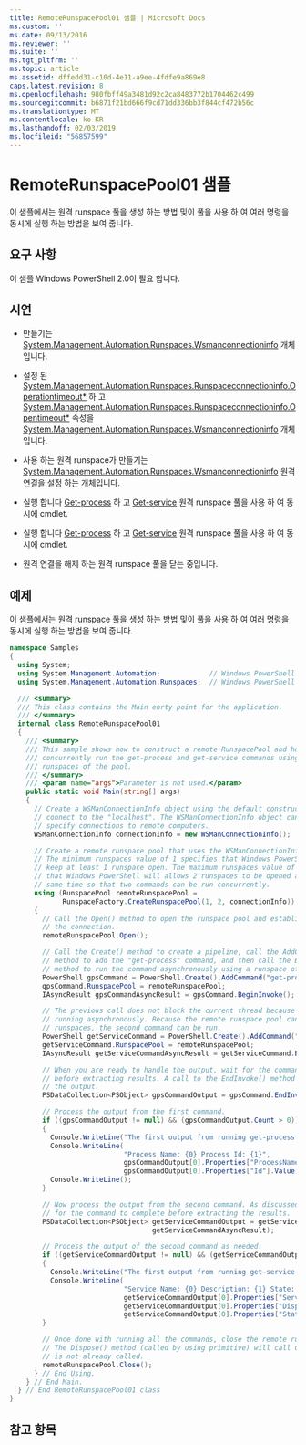 ```yaml
---
title: RemoteRunspacePool01 샘플 | Microsoft Docs
ms.custom: ''
ms.date: 09/13/2016
ms.reviewer: ''
ms.suite: ''
ms.tgt_pltfrm: ''
ms.topic: article
ms.assetid: dffedd31-c10d-4e11-a9ee-4fdfe9a869e8
caps.latest.revision: 8
ms.openlocfilehash: 980fbff49a3481d92c2ca8483772b1704462c499
ms.sourcegitcommit: b6871f21bd666f9cd71dd336bb3f844cf472b56c
ms.translationtype: MT
ms.contentlocale: ko-KR
ms.lasthandoff: 02/03/2019
ms.locfileid: "56857599"
---
```

# <a name="remoterunspacepool01-sample"></a>RemoteRunspacePool01 샘플

이 샘플에서는 원격 runspace 풀을 생성 하는 방법 및이 풀을 사용 하 여 여러 명령을 동시에 실행 하는 방법을 보여 줍니다.

## <a name="requirements"></a>요구 사항

 이 샘플 Windows PowerShell 2.0이 필요 합니다.

## <a name="demonstrates"></a>시연

- 만들기는 [System.Management.Automation.Runspaces.Wsmanconnectioninfo](/dotnet/api/System.Management.Automation.Runspaces.WSManConnectionInfo) 개체입니다.

- 설정 된 [System.Management.Automation.Runspaces.Runspaceconnectioninfo.Operationtimeout*](/dotnet/api/System.Management.Automation.Runspaces.RunspaceConnectionInfo.OperationTimeout) 하 고 [System.Management.Automation.Runspaces.Runspaceconnectioninfo.Opentimeout*](/dotnet/api/System.Management.Automation.Runspaces.RunspaceConnectionInfo.OpenTimeout) 속성을 [System.Management.Automation.Runspaces.Wsmanconnectioninfo](/dotnet/api/System.Management.Automation.Runspaces.WSManConnectionInfo) 개체입니다.

- 사용 하는 원격 runspace가 만들기는 [System.Management.Automation.Runspaces.Wsmanconnectioninfo](/dotnet/api/System.Management.Automation.Runspaces.WSManConnectionInfo) 원격 연결을 설정 하는 개체입니다.

- 실행 합니다 [Get-process](/powershell/module/Microsoft.PowerShell.Management/Get-Process) 하 고 [Get-service](/powershell/module/microsoft.powershell.management/get-service) 원격 runspace 풀을 사용 하 여 동시에 cmdlet.
- 실행 합니다 [Get-process](/powershell/module/Microsoft.PowerShell.Management/Get-Process) 하 고 [Get-service](/powershell/module/microsoft.powershell.management/get-service) 원격 runspace 풀을 사용 하 여 동시에 cmdlet.

- 원격 연결을 해제 하는 원격 runspace 풀을 닫는 중입니다.

## <a name="example"></a>예제

 이 샘플에서는 원격 runspace 풀을 생성 하는 방법 및이 풀을 사용 하 여 여러 명령을 동시에 실행 하는 방법을 보여 줍니다.

```csharp
namespace Samples
{
  using System;
  using System.Management.Automation;            // Windows PowerShell namespace.
  using System.Management.Automation.Runspaces;  // Windows PowerShell namespace.

  /// <summary>
  /// This class contains the Main enrty point for the application.
  /// </summary>
  internal class RemoteRunspacePool01
  {
    /// <summary>
    /// This sample shows how to construct a remote RunspacePool and how to
    /// concurrently run the get-process and get-service commands using the
    /// runspaces of the pool.
    /// </summary>
    /// <param name="args">Parameter is not used.</param>
    public static void Main(string[] args)
    {
      // Create a WSManConnectionInfo object using the default constructor to
      // connect to the "localhost". The WSManConnectionInfo object can also
      // specify connections to remote computers.
      WSManConnectionInfo connectionInfo = new WSManConnectionInfo();

      // Create a remote runspace pool that uses the WSManConnectionInfo object.
      // The minimum runspaces value of 1 specifies that Windows PowerShell will
      // keep at least 1 runspace open. The maximum runspaces value of 2 specifies
      // that Windows PowerShell will allows 2 runspaces to be opened at the
      // same time so that two commands can be run concurrently.
      using (RunspacePool remoteRunspacePool =
             RunspaceFactory.CreateRunspacePool(1, 2, connectionInfo))
      {
        // Call the Open() method to open the runspace pool and establish
        // the connection.
        remoteRunspacePool.Open();

        // Call the Create() method to create a pipeline, call the AddCommand(string)
        // method to add the "get-process" command, and then call the BeginInvoke()
        // method to run the command asynchronously using a runspace of the pool.
        PowerShell gpsCommand = PowerShell.Create().AddCommand("get-process");
        gpsCommand.RunspacePool = remoteRunspacePool;
        IAsyncResult gpsCommandAsyncResult = gpsCommand.BeginInvoke();

        // The previous call does not block the current thread because it is
        // running asynchronously. Because the remote runspace pool can open two
        // runspaces, the second command can be run.
        PowerShell getServiceCommand = PowerShell.Create().AddCommand("get-service");
        getServiceCommand.RunspacePool = remoteRunspacePool;
        IAsyncResult getServiceCommandAsyncResult = getServiceCommand.BeginInvoke();

        // When you are ready to handle the output, wait for the command to complete
        // before extracting results. A call to the EndInvoke() method will block and return
        // the output.
        PSDataCollection<PSObject> gpsCommandOutput = gpsCommand.EndInvoke(gpsCommandAsyncResult);

        // Process the output from the first command.
        if ((gpsCommandOutput != null) && (gpsCommandOutput.Count > 0))
        {
          Console.WriteLine("The first output from running get-process command: ");
          Console.WriteLine(
                            "Process Name: {0} Process Id: {1}",
                            gpsCommandOutput[0].Properties["ProcessName"].Value,
                            gpsCommandOutput[0].Properties["Id"].Value);
          Console.WriteLine();
        }

        // Now process the output from the second command. As discussed previously, wait
        // for the command to complete before extracting the results.
        PSDataCollection<PSObject> getServiceCommandOutput = getServiceCommand.EndInvoke(
                                   getServiceCommandAsyncResult);

        // Process the output of the second command as needed.
        if ((getServiceCommandOutput != null) && (getServiceCommandOutput.Count > 0))
        {
          Console.WriteLine("The first output from running get-service command: ");
          Console.WriteLine(
                            "Service Name: {0} Description: {1} State: {2}",
                            getServiceCommandOutput[0].Properties["ServiceName"].Value,
                            getServiceCommandOutput[0].Properties["DisplayName"].Value,
                            getServiceCommandOutput[0].Properties["Status"].Value);
        }

        // Once done with running all the commands, close the remote runspace pool.
        // The Dispose() method (called by using primitive) will call Close(), if it
        // is not already called.
        remoteRunspacePool.Close();
      } // End Using.
    } // End Main.
  } // End RemoteRunspacePool01 class
}
```

## <a name="see-also"></a>참고 항목
